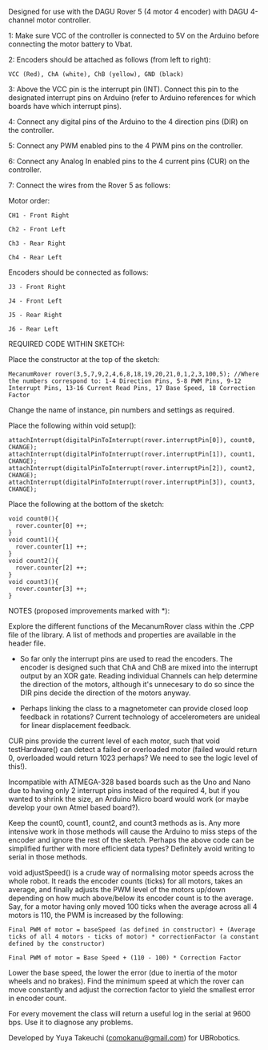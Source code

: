 Designed for use with the DAGU Rover 5 (4 motor 4 encoder) with DAGU 4-channel motor controller.

1: Make sure VCC of the controller is connected to 5V on the Arduino before connecting the motor battery to Vbat. 

2: Encoders should be attached as follows (from left to right):

	VCC (Red), ChA (white), ChB (yellow), GND (black)

3: Above the VCC pin is the interrupt pin (INT). Connect this pin to the designated interrupt pins on Arduino (refer to Arduino references for which boards have which interrupt pins).

4: Connect any digital pins of the Arduino to the 4 direction pins (DIR) on the controller. 

5: Connect any PWM enabled pins to the 4 PWM pins on the controller. 

6: Connect any Analog In enabled pins to the 4 current pins (CUR) on the controller.

7: Connect the wires from the Rover 5 as follows: 

Motor order:

	CH1 - Front Right

	Ch2 - Front Left

	Ch3 - Rear Right

	Ch4 - Rear Left

Encoders should be connected as follows:

	J3 - Front Right

	J4 - Front Left

	J5 - Rear Right

	J6 - Rear Left

REQUIRED CODE WITHIN SKETCH:

Place the constructor at the top of the sketch:

	MecanumRover rover(3,5,7,9,2,4,6,8,18,19,20,21,0,1,2,3,100,5); //Where the numbers correspond to: 1-4 Direction Pins, 5-8 PWM Pins, 9-12 Interrupt Pins, 13-16 Current Read Pins, 17 Base Speed, 18 Correction Factor 

Change the name of instance, pin numbers and settings as required.

Place the following within void setup():

	attachInterrupt(digitalPinToInterrupt(rover.interruptPin[0]), count0, CHANGE);
	attachInterrupt(digitalPinToInterrupt(rover.interruptPin[1]), count1, CHANGE);
	attachInterrupt(digitalPinToInterrupt(rover.interruptPin[2]), count2, CHANGE);
	attachInterrupt(digitalPinToInterrupt(rover.interruptPin[3]), count3, CHANGE);

Place the following at the bottom of the sketch:

	void count0(){
	  rover.counter[0] ++;
	}
	void count1(){
	  rover.counter[1] ++;
	}
	void count2(){
	  rover.counter[2] ++;
	}
	void count3(){
	  rover.counter[3] ++;
	}

NOTES (proposed improvements marked with *):

Explore the different functions of the MecanumRover class within the .CPP file of the library. A list of methods and properties are available in the header file.

* So far only the interrupt pins are used to read the encoders. The encoder is designed such that ChA and ChB are mixed into the interrupt output by an XOR gate. Reading individual Channels can help determine the direction of the motors, although it's unnecesary to do so since the DIR pins decide the direction of the motors anyway. 

* Perhaps linking the class to a magnetometer can provide closed loop feedback in rotations? Current technology of accelerometers are unideal for linear displacement feedback.

CUR pins provide the current level of each motor, such that void testHardware() can detect a failed or overloaded motor (failed would return 0, overloaded would return 1023 perhaps? We need to see the logic level of this!).

Incompatible with ATMEGA-328 based boards such as the Uno and Nano due to having only 2 interrupt pins instead of the required 4, but if you wanted to shrink the size, an Arduino Micro board would work (or maybe develop your own Atmel based board?).

Keep the count0, count1, count2, and count3 methods as is. Any more intensive work in those methods will cause the Arduino to miss steps of the encoder and ignore the rest of the sketch. Perhaps the above code can be simplified further with more efficient data types? Definitely avoid writing to serial in those methods.

void adjustSpeed() is a crude way of normalising motor speeds across the whole robot. It reads the encoder counts (ticks) for all motors, takes an average, and finally adjusts the PWM level of the motors up/down depending on how much above/below its encoder count is to the average. Say, for a motor having only moved 100 ticks when the average across all 4 motors is 110, the PWM is increased by the following:

	Final PWM of motor = baseSpeed (as defined in constructor) + (Average ticks of all 4 motors - ticks of motor) * correctionFactor (a constant defined by the constructor)

	Final PWM of motor = Base Speed + (110 - 100) * Correction Factor

Lower the base speed, the lower the error (due to inertia of the motor wheels and no brakes). Find the minimum speed at which the rover can move constantly and adjust the correction factor to yield the smallest error in encoder count.

For every movement the class will return a useful log in the serial at 9600 bps. Use it to diagnose any problems.

Developed by Yuya Takeuchi (comokanu@gmail.com) for UBRobotics.